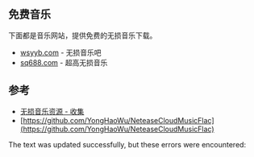## 免费音乐

下面都是音乐网站，提供免费的无损音乐下载。

-   [wsyyb.com](http://www.wsyyb.com/) - 无损音乐吧
-   [sq688.com](https://www.sq688.com/) - 超高无损音乐

## 参考

-   [无损音乐资源 - 收集](http://ningxiaofa.top/blog/ed4kjjql5edb24f192473-0)
-   [https://github.com/YongHaoWu/NeteaseCloudMusicFlac](https://github.com/YongHaoWu/NeteaseCloudMusicFlac)

The text was updated successfully, but these errors were encountered: